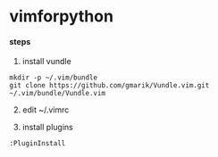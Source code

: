 # vimforpython

#### steps

1. install vundle
```
mkdir -p ~/.vim/bundle
git clone https://github.com/gmarik/Vundle.vim.git ~/.vim/bundle/Vundle.vim
```

2. edit ~/.vimrc

3. install plugins

```
:PluginInstall
```

